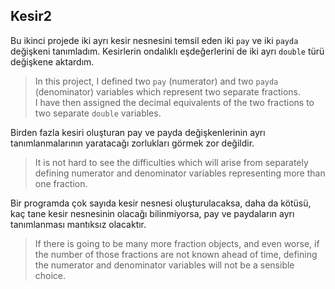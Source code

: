 ﻿## Kesir2
Bu ikinci projede iki ayrı kesir nesnesini
temsil eden iki `pay` ve iki `payda` değişkeni
tanımladım.
Kesirlerin ondalıklı eşdeğerlerini
de iki ayrı `double` türü değişkene
aktardım.
> In this project, I defined two `pay` (numerator)
and two `payda` (denominator) variables
which represent two separate fractions.<br>
I have then assigned the decimal equivalents of
the two fractions to two separate `double` variables.

Birden fazla kesiri oluşturan pay ve payda
değişkenlerinin ayrı tanımlanmalarının
yaratacağı zorlukları görmek zor değildir.
> It is not hard to see the difficulties which will arise
from separately defining numerator and denominator
variables representing more than one fraction.

Bir programda çok sayıda kesir nesnesi
oluşturulacaksa, daha da kötüsü,
kaç tane kesir nesnesinin olacağı
bilinmiyorsa, pay ve paydaların ayrı
tanımlanması mantıksız olacaktır.
> If there is going to be many more fraction objects,
and even worse, if the number of those fractions
are not known ahead of time, defining the numerator
and denominator variables will not be a sensible choice.